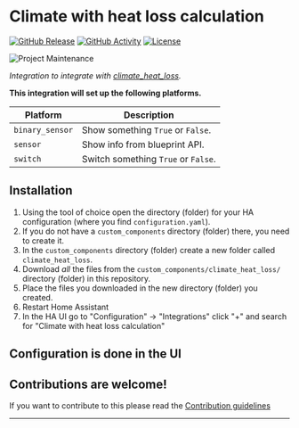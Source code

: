 # Climate with heat loss calculation

[![GitHub Release][releases-shield]][releases]
[![GitHub Activity][commits-shield]][commits]
[![License][license-shield]](LICENSE)

![Project Maintenance][maintenance-shield]

_Integration to integrate with [climate_heat_loss][climate_heat_loss]._

**This integration will set up the following platforms.**

Platform | Description
-- | --
`binary_sensor` | Show something `True` or `False`.
`sensor` | Show info from blueprint API.
`switch` | Switch something `True` or `False`.

## Installation

1. Using the tool of choice open the directory (folder) for your HA configuration (where you find `configuration.yaml`).
1. If you do not have a `custom_components` directory (folder) there, you need to create it.
1. In the `custom_components` directory (folder) create a new folder called `climate_heat_loss`.
1. Download _all_ the files from the `custom_components/climate_heat_loss/` directory (folder) in this repository.
1. Place the files you downloaded in the new directory (folder) you created.
1. Restart Home Assistant
1. In the HA UI go to "Configuration" -> "Integrations" click "+" and search for "Climate with heat loss calculation"

## Configuration is done in the UI

<!---->

## Contributions are welcome!

If you want to contribute to this please read the [Contribution guidelines](CONTRIBUTING.md)

***

[climate_heat_loss]: https://github.com/AnderzL7/climate_heat_loss
[commits-shield]: https://img.shields.io/github/commit-activity/y/AnderzL7/climate_heat_loss.svg?style=for-the-badge
[commits]: https://github.com/AnderzL7/climate_heat_loss/commits/main
[license-shield]: https://img.shields.io/github/license/AnderzL7/climate_heat_loss.svg?style=for-the-badge
[maintenance-shield]: https://img.shields.io/badge/maintainer-Anders%20Lund%20%40AnderzL7-blue.svg?style=for-the-badge
[releases-shield]: https://img.shields.io/github/release/AnderzL7/climate_heat_loss.svg?style=for-the-badge
[releases]: https://github.com/AnderzL7/climate_heat_loss/releases
